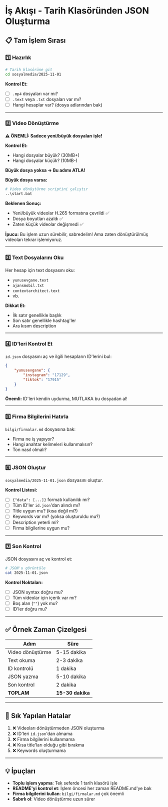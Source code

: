 # İş Akışı - Tarih Klasöründen JSON Oluşturma

## 📋 Tam İşlem Sırası

### 1️⃣ Hazırlık
```bash
# Tarih klasörüne git
cd sosyalmedia/2025-11-01
```

**Kontrol Et:**
- [ ] `.mp4` dosyaları var mı?
- [ ] `.text` veya `.txt` dosyaları var mı?
- [ ] Hangi hesaplar var? (dosya adlarından bak)

---

### 2️⃣ Video Dönüştürme

**⚠️ ÖNEMLİ: Sadece yeni/büyük dosyaları işle!**

**Kontrol Et:**
- Hangi dosyalar büyük? (30MB+)
- Hangi dosyalar küçük? (10MB-)

**Büyük dosya yoksa → Bu adımı ATLA!**

**Büyük dosya varsa:**
```bash
# Video dönüştürme scriptini çalıştır
..\start.bat
```

**Beklenen Sonuç:**
- Yeni/büyük videolar H.265 formatına çevrildi ✅
- Dosya boyutları azaldı ✅
- Zaten küçük videolar değişmedi ✅

**İpucu:** Bu işlem uzun sürebilir, sabredelim! Ama zaten dönüştürülmüş videoları tekrar işlemiyoruz.

---

### 3️⃣ Text Dosyalarını Oku

Her hesap için text dosyasını oku:
- `yunusevgane.text`
- `ajansmobil.txt`
- `contextarchitect.text`
- vb.

**Dikkat Et:**
- İlk satır genellikle başlık
- Son satır genellikle hashtag'ler
- Ara kısım description

---

### 4️⃣ ID'leri Kontrol Et

`id.json` dosyasını aç ve ilgili hesapların ID'lerini bul:

```json
{
    "yunusevgane": {
        "instagram": "17129",
        "tiktok": "17915"
    }
}
```

**Önemli:** ID'leri kendin uydurma, MUTLAKA bu dosyadan al!

---

### 5️⃣ Firma Bilgilerini Hatırla

`bilgi/firmalar.md` dosyasına bak:
- Firma ne iş yapıyor?
- Hangi anahtar kelimeleri kullanmalısın?
- Ton nasıl olmalı?

---

### 6️⃣ JSON Oluştur

`sosyalmedia/2025-11-01.json` dosyasını oluştur.

**Kontrol Listesi:**
- [ ] `{"data": [...]}` formatı kullanıldı mı?
- [ ] Tüm ID'ler `id.json`'dan alındı mı?
- [ ] Title uygun mu? (kısa değil mi?)
- [ ] Keywords var mı? (yoksa oluşturuldu mu?)
- [ ] Description yeterli mi?
- [ ] Firma bilgilerine uygun mu?

---

### 7️⃣ Son Kontrol

JSON dosyasını aç ve kontrol et:

```bash
# JSON'u görüntüle
cat 2025-11-01.json
```

**Kontrol Noktaları:**
- [ ] JSON syntax doğru mu?
- [ ] Tüm videolar için içerik var mı?
- [ ] Boş alan (`""`) yok mu?
- [ ] ID'ler doğru mu?

---

## ✅ Örnek Zaman Çizelgesi

| Adım | Süre |
|------|------|
| Video dönüştürme | 5-15 dakika |
| Text okuma | 2-3 dakika |
| ID kontrolü | 1 dakika |
| JSON yazma | 5-10 dakika |
| Son kontrol | 2 dakika |
| **TOPLAM** | **15-30 dakika** |

---

## 🚨 Sık Yapılan Hatalar

1. ❌ Videoları dönüştürmeden JSON oluşturma
2. ❌ ID'leri `id.json`'dan almama
3. ❌ Firma bilgilerini kullanmama
4. ❌ Kısa title'ları olduğu gibi bırakma
5. ❌ Keywords oluşturmama

---

## 💡 İpuçları

- **Toplu işlem yapma**: Tek seferde 1 tarih klasörü işle
- **README'yi kontrol et**: İşlem öncesi her zaman README.md'ye bak
- **Firma bilgilerini kullan**: `bilgi/firmalar.md` çok önemli
- **Sabırlı ol**: Video dönüştürme uzun sürer

